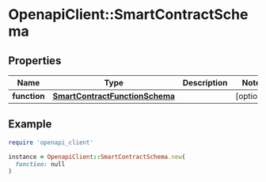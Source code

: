 # OpenapiClient::SmartContractSchema

## Properties

| Name | Type | Description | Notes |
| ---- | ---- | ----------- | ----- |
| **function** | [**SmartContractFunctionSchema**](SmartContractFunctionSchema.md) |  | [optional] |

## Example

```ruby
require 'openapi_client'

instance = OpenapiClient::SmartContractSchema.new(
  function: null
)
```

